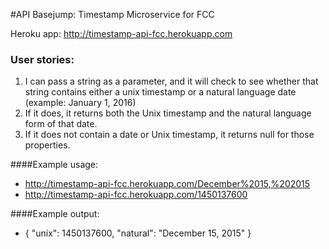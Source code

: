 #API Basejump: Timestamp Microservice for FCC

Heroku app: http://timestamp-api-fcc.herokuapp.com

###    User stories:
1. I can pass a string as a parameter, and it will check to see whether that string contains either a unix timestamp or a natural language date (example: January 1, 2016)
2. If it does, it returns both the Unix timestamp and the natural language form of that date.
3. If it does not contain a date or Unix timestamp, it returns null for those properties.

####Example usage:
* http://timestamp-api-fcc.herokuapp.com/December%2015,%202015
* http://timestamp-api-fcc.herokuapp.com/1450137600

####Example output:
* { "unix": 1450137600, "natural": "December 15, 2015" }
